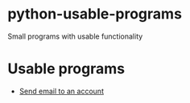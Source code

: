 # python-usable-programs

Small programs with usable functionality


# Usable programs

* [Send email to an account](./email)